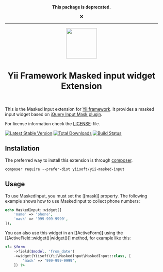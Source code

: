 <p align="center">
    <b>
        This package is deprecated.
    </b>
</p>
<p align="center">
    ❌
</p>

---

<p align="center">
    <a href="https://github.com/yiisoft" target="_blank">
        <img src="https://avatars0.githubusercontent.com/u/993323" height="100px">
    </a>
    <h1 align="center">Yii Framework Masked input widget Extension</h1>
    <br>
</p>

This is the Masked Input extension for [Yii framework](http://www.yiiframework.com). It provides a masked input widget based on
[jQuery Input Mask plugin](http://robinherbots.github.io/Inputmask/).

For license information check the [LICENSE](LICENSE.md)-file.

[![Latest Stable Version](https://poser.pugx.org/yiisoft/yii-masked-input/v/stable.png)](https://packagist.org/packages/yiisoft/yii-masked-input)
[![Total Downloads](https://poser.pugx.org/yiisoft/yii-masked-input/downloads.png)](https://packagist.org/packages/yiisoft/yii-masked-input)
[![Build Status](https://travis-ci.com/yiisoft/yii-masked-input.svg?branch=master)](https://travis-ci.com/yiisoft/yii-masked-input)

Installation
------------

The preferred way to install this extension is through [composer](http://getcomposer.org/download/).

```
composer require --prefer-dist yiisoft/yii-masked-input
```

Usage
-----

To use MaskedInput, you must set the [[mask]] property. The following example
shows how to use MaskedInput to collect phone numbers:

```php
echo MaskedInput::widget([
    'name' => 'phone',
    'mask' => '999-999-9999',
]);
```
You can also use this widget in an [[ActiveForm]] using the [[ActiveField::widget()|widget()]]
method, for example like this:

```php
<?= $form
    ->field($model, 'from_date')
    ->widget(Yiisoft\Yii\MaskedInput\MaskedInput::class, [
        'mask' => '999-999-9999',
    ]) ?>
```
